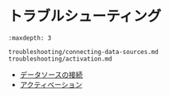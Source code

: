 # トラブルシューティング

```{toctree}
:maxdepth: 3

troubleshooting/connecting-data-sources.md
troubleshooting/activation.md
```

- [データソースの接続](./troubleshooting/connecting-data-sources.md)
- [アクティベーション](./troubleshooting/activation.md)
